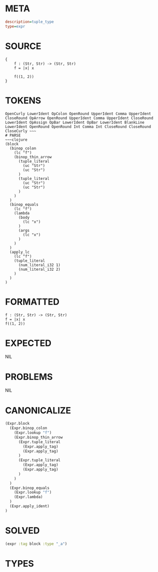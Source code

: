 # META
~~~ini
description=tuple_type
type=expr
~~~
# SOURCE
~~~roc
{
    f : (Str, Str) -> (Str, Str)
    f = |x| x

    f((1, 2))
}
~~~
# TOKENS
~~~text
OpenCurly LowerIdent OpColon OpenRound UpperIdent Comma UpperIdent CloseRound OpArrow OpenRound UpperIdent Comma UpperIdent CloseRound LowerIdent OpAssign OpBar LowerIdent OpBar LowerIdent BlankLine LowerIdent OpenRound OpenRound Int Comma Int CloseRound CloseRound CloseCurly ~~~
# PARSE
~~~clojure
(block
  (binop_colon
    (lc "f")
    (binop_thin_arrow
      (tuple_literal
        (uc "Str")
        (uc "Str")
      )
      (tuple_literal
        (uc "Str")
        (uc "Str")
      )
    )
  )
  (binop_equals
    (lc "f")
    (lambda
      (body
        (lc "x")
      )
      (args
        (lc "x")
      )
    )
  )
  (apply_lc
    (lc "f")
    (tuple_literal
      (num_literal_i32 1)
      (num_literal_i32 2)
    )
  )
)
~~~
# FORMATTED
~~~roc
f : (Str, Str) -> (Str, Str)
f = |x| x
f((1, 2))
~~~
# EXPECTED
NIL
# PROBLEMS
NIL
# CANONICALIZE
~~~clojure
(Expr.block
  (Expr.binop_colon
    (Expr.lookup "f")
    (Expr.binop_thin_arrow
      (Expr.tuple_literal
        (Expr.apply_tag)
        (Expr.apply_tag)
      )
      (Expr.tuple_literal
        (Expr.apply_tag)
        (Expr.apply_tag)
      )
    )
  )
  (Expr.binop_equals
    (Expr.lookup "f")
    (Expr.lambda)
  )
  (Expr.apply_ident)
)
~~~
# SOLVED
~~~clojure
(expr :tag block :type "_a")
~~~
# TYPES
~~~roc
~~~
